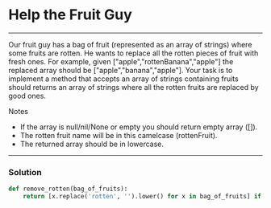 # Help the Fruit Guy

---

Our fruit guy has a bag of fruit (represented as an array of strings) where some fruits are rotten. He wants to replace all the rotten pieces of fruit with fresh ones. For example, given ["apple","rottenBanana","apple"] the replaced array should be ["apple","banana","apple"]. Your task is to implement a method that accepts an array of strings containing fruits should returns an array of strings where all the rotten fruits are replaced by good ones.

Notes
* If the array is null/nil/None or empty you should return empty array ([]).
* The rotten fruit name will be in this camelcase (rottenFruit).
* The returned array should be in lowercase.

---

### Solution

```py
def remove_rotten(bag_of_fruits):
    return [x.replace('rotten', '').lower() for x in bag_of_fruits] if bag_of_fruits else []
```
